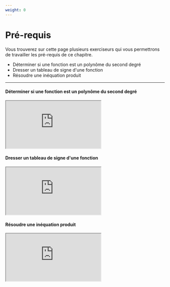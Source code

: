 ```yaml
---
weight: 0
---
```


# Pré-requis

Vous trouverez sur cette page plusieurs exerciseurs qui vous permettrons de travailler les pré-requis de ce chapitre. 

* Déterminer si une fonction est un polynôme du second degré
* Dresser un tableau de signe d'une fonction 
* Résoudre une inéquation produit

--- 

#### Déterminer si une fonction est un polynôme du second degré

<iframe src="https://coopmaths.fr/alea/?EEEE2e0a294917eb278e27570f22272e26ee2b0a1b6b138f2b1613350f1d17e612c726f117e60f2f181a2a762e5e0f1e2d0a13fe133612d1132b2d9a2d9d27921a96139e1a400e8714d6169927c72ade2b3e2c942d3611222b3e11132bab270129542b0427c82d5c2e03111d2ba92f930e8714d813f2139e19dd2ada11112dc02d3226fc2b3d27802756288f0e8714d813f2139e197e" class="exerciseur" allowfullscreen></iframe>

#### Dresser un tableau de signe d'une fonction 

<iframe src="https://coopmaths.fr/alea/?EEEE2e0a29491816159515290f22272e13af139b11a80f2717ea0f1d17e612c726f117e60f2f181a2a762e5e0f1e2d0a13ff133612d112c72d9a2d9d27921ae327c82d322c942e03112126272a76263a111127802d36288b27802716139e13a02e03278028282b3c2d9a2bab" class="exerciseur" allowfullscreen></iframe>


#### Résoudre une inéquation produit

<iframe src="https://coopmaths.fr/alea/?EEEE2e0a294917e5133925f90f22272e13b7152a11a70f2717ea0f1d17e612c72d0a132b26f117e60f2f181a2a762e5e0f1e2d0a13ff133612d112c72d9a2d9d2792200e139e1a400e8714d616982bb2276327802e03278029530e8714d813f2139e197e2c7a263929542b042c132ba12dfe0074" class="exerciseur" allowfullscreen></iframe>
